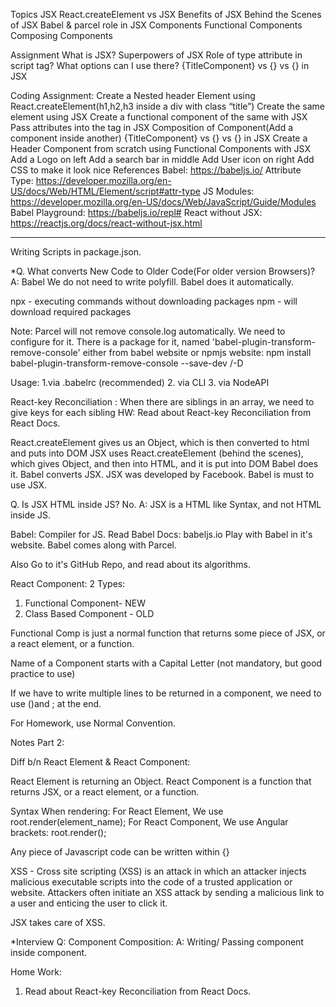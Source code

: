 Topics
JSX
React.createElement vs JSX
Benefits of JSX
Behind the Scenes of JSX
Babel & parcel role in JSX
Components
Functional Components
Composing Components


Assignment
What is JSX?
Superpowers of JSX
Role of type attribute in script tag? What options can I use there?
{TitleComponent} vs {<TitleComponent/>} vs {<TitleComponent></TitleComponent>} in JSX


Coding Assignment:
Create a Nested header Element using React.createElement(h1,h2,h3 inside a div with class “title”)
Create the same element using JSX
Create a functional component of the same with JSX
Pass attributes into the tag in JSX
Composition of Component(Add a component inside another)
{TitleComponent} vs {<TitleComponent/>} vs {<TitleComponent></TitleComponent>} in JSX
Create a Header Component from scratch using Functional Components with JSX
Add a Logo on left
Add a search bar in middle
Add User icon on right
Add CSS to make it look nice
References
Babel: https://babeljs.io/
Attribute Type: https://developer.mozilla.org/en-US/docs/Web/HTML/Element/script#attr-type
JS Modules: https://developer.mozilla.org/en-US/docs/Web/JavaScript/Guide/Modules
Babel Playground: https://babeljs.io/repl#
React without JSX: https://reactjs.org/docs/react-without-jsx.html


------------------------------------------------------------------------------------------------------

Writing Scripts in package.json.

*Q. What converts New Code to Older Code(For older version Browsers)? 
A: Babel 
We do not need to write polyfill. Babel does it automatically.

npx - executing commands without downloading packages
npm - will download required packages

Note: Parcel will not remove console.log automatically. We need to configure for it. There is a package for it, named 'babel-plugin-transform-remove-console' either from babel website or npmjs website: npm install babel-plugin-transform-remove-console --save-dev /-D

Usage: 1.via .babelrc (recommended)
    2. via CLI
    3. via NodeAPI

React-key Reconciliation :
When there are siblings in an array, we need to give keys for each sibling
HW: Read about React-key Reconciliation from React Docs.

React.createElement gives us an Object, which is then converted to html and puts into DOM
JSX uses React.createElement (behind the scenes), which gives Object, and then into HTML, and it is put into DOM
Babel does it. Babel converts JSX. JSX was developed by Facebook.
Babel is must to use JSX.

Q. Is JSX HTML inside JS? No. 
A: JSX is a HTML like Syntax, and not HTML inside JS.

Babel: Compiler for JS.
Read Babel Docs: babeljs.io
Play with Babel in it's website.
Babel comes along with Parcel.

Also Go to it's GitHub Repo, and read about its algorithms.

React Component:
2 Types:
1. Functional Component- NEW
2. Class Based Component - OLD

Functional Comp is just a normal function that returns some piece of JSX, or a react element, or a function. 

Name of a Component starts with a Capital Letter (not mandatory, but good practice to use)

If we have to write multiple lines to be returned in a component, we need to use ()and ; at the end.

 For Homework, use Normal Convention.

Notes Part 2:

Diff b/n React Element & React Component:

React Element is returning an Object.
React Component is a function that returns JSX, or a react element, or a function.

Syntax When rendering:
For React Element, We use root.render(element_name);
For React Component, We use Angular brackets: root.render(<ComponentName />);

 Any piece of Javascript code can be written within {} 

XSS - Cross site scripting (XSS) is an attack in which an attacker injects malicious executable scripts into the code of a trusted application or website. Attackers often initiate an XSS attack by sending a malicious link to a user and enticing the user to click it.

JSX takes care of XSS.

*Interview Q: Component Composition:
A: Writing/ Passing component inside component.

Home Work:
1. Read about React-key Reconciliation from React Docs.

